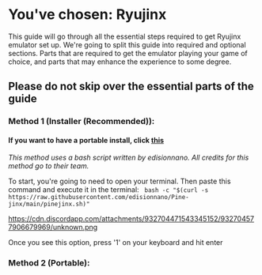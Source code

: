 # You've chosen: Ryujinx

This guide will go through all the essential steps required to get Ryujinx emulator set up. We're going to split this guide into required and optional sections. Parts that are required to get the emulator playing your game of choice, and parts that may enhance the experience to some degree. 

## Please do not skip over the essential parts of the guide

### Method 1 (Installer (Recommended)):

#### If you want to have a portable install, click [this](#Method-2-Portable)

*This method uses a bash script written by edisionnano. All credits for this method go to their team.*

To start, you're going to need to open your terminal. Then paste this command and execute it in the terminal: ` bash -c "$(curl -s https://raw.githubusercontent.com/edisionnano/Pine-jinx/main/pinejinx.sh)"` 

https://cdn.discordapp.com/attachments/932704471543345152/932704577906679969/unknown.png

Once you see this option, press '1' on your keyboard and hit enter


### Method 2 (Portable):

